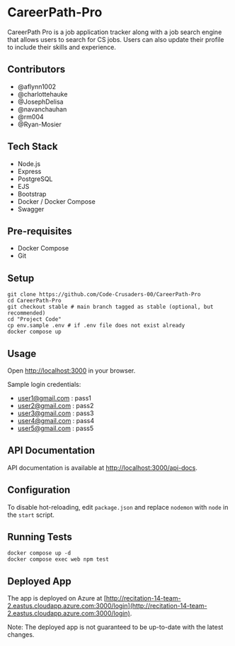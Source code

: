 # CareerPath-Pro

CareerPath Pro is a job application tracker along with a job search engine that allows users to search for CS jobs. Users can also update their profile to include their skills and experience.

## Contributors

* @aflynn1002
* @charlottehauke
* @JosephDelisa
* @navanchauhan
* @rm004
* @Ryan-Mosier

## Tech Stack

- Node.js
- Express
- PostgreSQL
- EJS
- Bootstrap
- Docker / Docker Compose
- Swagger

## Pre-requisites

- Docker Compose
- Git

## Setup

```
git clone https://github.com/Code-Crusaders-00/CareerPath-Pro
cd CareerPath-Pro
git checkout stable # main branch tagged as stable (optional, but recommended)
cd "Project Code"
cp env.sample .env # if .env file does not exist already
docker compose up
```

## Usage

Open [http://localhost:3000](http://localhost:3000) in your browser.

Sample login credentials:

* user1@gmail.com : pass1
* user2@gmail.com : pass2
* user3@gmail.com : pass3
* user4@gmail.com : pass4
* user5@gmail.com : pass5

## API Documentation

API documentation is available at [http://localhost:3000/api-docs](http://localhost:3000/api-docs).

## Configuration

To disable hot-reloading, edit `package.json` and replace `nodemon` with `node` in the `start` script.

## Running Tests

```
docker compose up -d
docker compose exec web npm test
```

## Deployed App

The app is deployed on Azure at [http://recitation-14-team-2.eastus.cloudapp.azure.com:3000/login](http://recitation-14-team-2.eastus.cloudapp.azure.com:3000/login).

Note: The deployed app is not guaranteed to be up-to-date with the latest changes.
